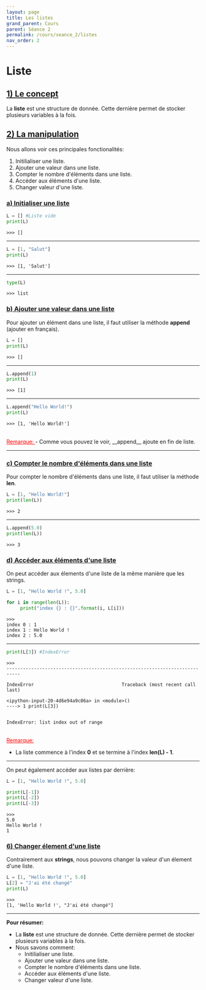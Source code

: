 ```yaml
---
layout: page
title: Les listes
grand_parent: Cours
parent: Séance 2
permalink: /cours/seance_2/listes
nav_order: 2
---
```


<link rel="icon" href="/img/logo.png">


# **Liste**

## <u> 1) Le concept </u>

La __liste__ est une structure de donnée. Cette dernière permet de stocker plusieurs variables à la fois.

## <u> 2) La manipulation </u>

Nous allons voir ces principales fonctionalités:

1. Initilialiser une liste.
2. Ajouter une valeur dans une liste.
3. Compter le nombre d'éléments dans une liste.
4. Accéder aux éléments d'une liste.
5. Changer valeur d'une liste.

###  <u> a) Initialiser une liste </u>


```python
L = [] #Liste vide
print(L)
```

    >>> []

---

```python
L = [1, "Salut"]
print(L)
```

    >>> [1, 'Salut']


---

```python
type(L)
```




    >>> list



### <u> b) Ajouter une valeur dans une liste </u>

Pour ajouter un élément dans une liste, il faut utiliser la méthode __append__ (ajouter en français).


```python
L = []
print(L)
```

    >>> []

---

```python
L.append(1)
print(L)
```

    >>> [1]

---

```python
L.append("Hello World!")
print(L)
```

    >>> [1, 'Hello World!']

<br>
<font color ='red'> <u> Remarque: </u> </font>
- Comme vous pouvez le voir, __append__ ajoute en fin de liste.

---

### <u> c) Compter le nombre d'éléments dans une liste </u>

Pour compter le nombre d'éléments dans une liste, il faut utiliser la méthode __len__.


```python
L = [1, "Hello World!"]
print(len(L))
```

    >>> 2

---

```python
L.append(5.0)
print(len(L))
```

    >>> 3


### <u> d) Accéder aux éléments d'une liste </u>

On peut accéder aux élements d'une liste de la même manière que les strings.


```python
L = [1, "Hello World !", 5.0]

for i in range(len(L)):
     print("index {} : {}".format(i, L[i]))
```
    >>>
    index 0 : 1
    index 1 : Hello World !
    index 2 : 5.0

---

```python
print(L[3]) #IndexError
```

    >>>
    ---------------------------------------------------------------------------

    IndexError                                Traceback (most recent call last)

    <ipython-input-20-4d6e94a9c06a> in <module>()
    ----> 1 print(L[3])
    

    IndexError: list index out of range

<br>
<font color='red'> <u> Remarque: </u> </font>

- La liste commence à l'index **0** et se termine à l'index __len(L) - 1__.

---

On peut également accéder aux listes par derrière:


```python
L = [1, "Hello World !", 5.0]

print(L[-1])
print(L[-2])
print(L[-3])
```
    >>>
    5.0
    Hello World !
    1


### <u> 6) Changer élement d'une liste </u>


Contrairement aux __strings__, nous pouvons changer la valeur d'un élement d'une liste. 


```python
L = [1, "Hello World !", 5.0]
L[2] = "J'ai été changé"
print(L)
```
    >>>
    [1, 'Hello World !', "J'ai été changé"]

---
__Pour résumer:__

- La __liste__ est une structure de donnée. Cette dernière permet de stocker plusieurs variables à la fois.
- Nous savons comment:
    - Initilialiser une liste.
    - Ajouter une valeur dans une liste.
    - Compter le nombre d'éléments dans une liste.
    - Accéder aux éléments d'une liste.
    - Changer valeur d'une liste.
